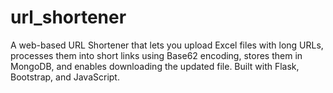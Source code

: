 # url_shortener
A web-based URL Shortener that lets you upload Excel files with long URLs, processes them into short links using Base62 encoding, stores them in MongoDB, and enables downloading the updated file. Built with Flask, Bootstrap, and JavaScript.
